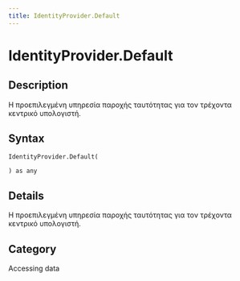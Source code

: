 ```yaml
---
title: IdentityProvider.Default
---
```


# IdentityProvider.Default


## Description

Η προεπιλεγμένη υπηρεσία παροχής ταυτότητας για τον τρέχοντα κεντρικό υπολογιστή.


## Syntax

```powerquery
IdentityProvider.Default(

) as any
```


## Details

Η προεπιλεγμένη υπηρεσία παροχής ταυτότητας για τον τρέχοντα κεντρικό υπολογιστή.



## Category
Accessing data
